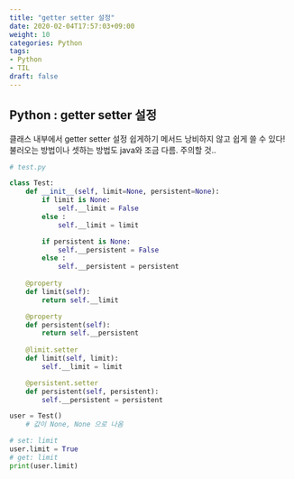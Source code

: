 ```yaml
---
title: "getter setter 설정"
date: 2020-02-04T17:57:03+09:00
weight: 10
categories: Python
tags: 
- Python
- TIL
draft: false
---
```


## Python : getter setter 설정

클래스 내부에서 getter setter 설정 쉽게하기 메서드 낭비하지 않고 쉽게 쓸 수 있다!  불러오는 방법이나 셋하는 방법도 java와 조금 다름. 주의할 것..



```python
# test.py

class Test:
    def __init__(self, limit=None, persistent=None):
        if limit is None:
            self.__limit = False
        else : 
            self.__limit = limit

        if persistent is None:
            self.__persistent = False
        else :
            self.__persistent = persistent
	
    @property
    def limit(self):
        return self.__limit

    @property
    def persistent(self):
        return self.__persistent
    
    @limit.setter
    def limit(self, limit):
        self.__limit = limit

    @persistent.setter
    def persistent(self, persistent):
        self.__persistent = persistent
```



```python
user = Test() 
	# 값이 None, None 으로 나옴

# set: limit
user.limit = True
# get: limit 
print(user.limit)
```

